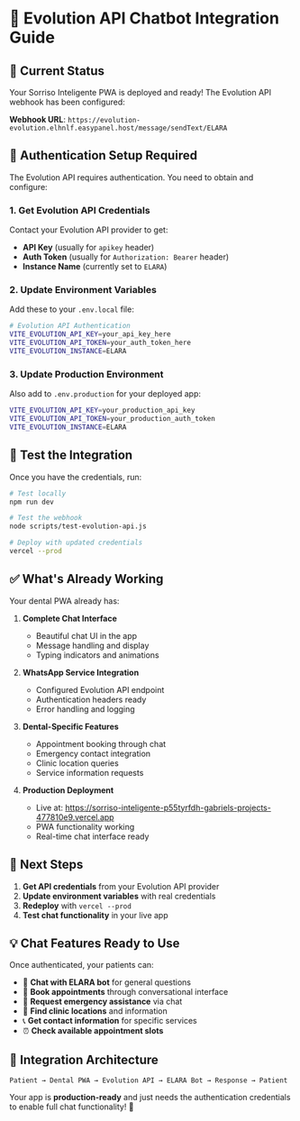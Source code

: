 # 🤖 Evolution API Chatbot Integration Guide

## 🎯 Current Status
Your Sorriso Inteligente PWA is deployed and ready! The Evolution API webhook has been configured:

**Webhook URL**: `https://evolution-evolution.elhnlf.easypanel.host/message/sendText/ELARA`

## 🔧 Authentication Setup Required

The Evolution API requires authentication. You need to obtain and configure:

### 1. Get Evolution API Credentials
Contact your Evolution API provider to get:
- **API Key** (usually for `apikey` header)
- **Auth Token** (usually for `Authorization: Bearer` header)
- **Instance Name** (currently set to `ELARA`)

### 2. Update Environment Variables
Add these to your `.env.local` file:

```bash
# Evolution API Authentication
VITE_EVOLUTION_API_KEY=your_api_key_here
VITE_EVOLUTION_API_TOKEN=your_auth_token_here
VITE_EVOLUTION_INSTANCE=ELARA
```

### 3. Update Production Environment
Also add to `.env.production` for your deployed app:

```bash
VITE_EVOLUTION_API_KEY=your_production_api_key
VITE_EVOLUTION_API_TOKEN=your_production_auth_token
VITE_EVOLUTION_INSTANCE=ELARA
```

## 🧪 Test the Integration

Once you have the credentials, run:

```bash
# Test locally
npm run dev

# Test the webhook
node scripts/test-evolution-api.js

# Deploy with updated credentials
vercel --prod
```

## ✅ What's Already Working

Your dental PWA already has:

1. **Complete Chat Interface** 
   - Beautiful chat UI in the app
   - Message handling and display
   - Typing indicators and animations

2. **WhatsApp Service Integration**
   - Configured Evolution API endpoint
   - Authentication headers ready
   - Error handling and logging

3. **Dental-Specific Features**
   - Appointment booking through chat
   - Emergency contact integration
   - Clinic location queries
   - Service information requests

4. **Production Deployment**
   - Live at: https://sorriso-inteligente-p55tyrfdh-gabriels-projects-477810e9.vercel.app
   - PWA functionality working
   - Real-time chat interface ready

## 🚀 Next Steps

1. **Get API credentials** from your Evolution API provider
2. **Update environment variables** with real credentials
3. **Redeploy** with `vercel --prod`
4. **Test chat functionality** in your live app

## 💡 Chat Features Ready to Use

Once authenticated, your patients can:

- 💬 **Chat with ELARA bot** for general questions
- 📅 **Book appointments** through conversational interface  
- 🚨 **Request emergency assistance** via chat
- 🏥 **Find clinic locations** and information
- 📞 **Get contact information** for specific services
- ⏰ **Check available appointment slots**

## 🔗 Integration Architecture

```
Patient → Dental PWA → Evolution API → ELARA Bot → Response → Patient
```

Your app is **production-ready** and just needs the authentication credentials to enable full chat functionality! 🎉
